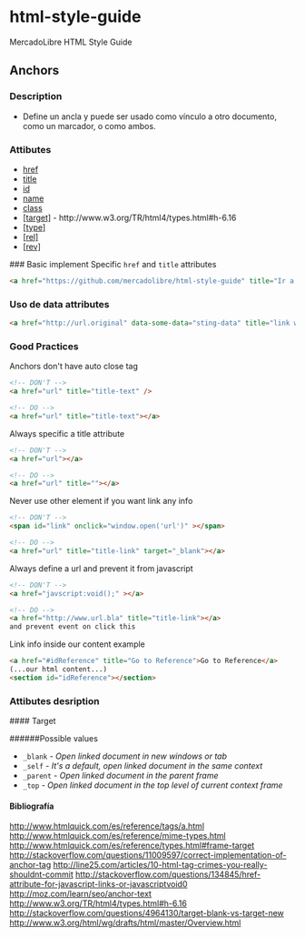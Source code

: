 html-style-guide
================

MercadoLibre HTML Style Guide

## Anchors

### Description
* Define un ancla y puede ser usado como vínculo a otro documento, como un marcador, o como ambos.


### Attibutes
<ul>
<li><a href="#href">href</a></li>
<li><a href="#title">title</a></li>
<li><a href="#id">id</a></li>
<li><a href="#name">name</a></li>
<li><a href="#class">class</a></li>
<li><a href="#target">[target]</a> - http://www.w3.org/TR/html4/types.html#h-6.16</li>
<li><a href="#type">[type]</a></li>
<li><a href="#rel">[rel]</a></li>
<li><a href="#rev">[rev]</a></li>
</ul>


### Basic implement
Specific `href` and `title` attributes
```html
<a href="https://github.com/mercadolibre/html-style-guide" title="Ir a la guía de html" >html-style-guide</a>
```

### Uso de data attributes
```html
<a href="http://url.original" data-some-data="sting-data" title="link with data attr"></a>
```

### Good Practices
Anchors don't have auto close tag
```html
<!-- DON'T -->
<a href="url" title="title-text" />
```

```html
<!-- DO -->
<a href="url" title="title-text"></a>
```

Always specific a title attribute
```html
<!-- DON'T -->
<a href="url"></a>
```

```html
<!-- DO -->
<a href="url" title=""></a>
```

Never use other element if you want link any info
```html
<!-- DON'T -->
<span id="link" onclick="window.open('url')" ></span>
```

```html
<!-- DO -->
<a href="url" title="title-link" target="_blank"></a>
```

Always define a url and prevent it from javascript
```html
<!-- DON'T -->
<a href="javscript:void();" ></a>
```

```html
<!-- DO -->
<a href="http://www.url.bla" title="title-link"></a>
and prevent event on click this
```

Link info inside our content example
```html
<a href="#idReference" title="Go to Reference">Go to Reference</a>
(...our html content...)
<section id="idReference"></section>
```


### Attibutes desription

#### Target
<span id="target"></span>

######Possible values

* `_blank` - *Open linked document in new windows or tab*
* `_self` - *It's a default, open linked document in the same context*
* `_parent` - *Open linked document in the parent frame*
* `_top` - *Open linked document in the top level of current context frame*



#### Bibliografía
http://www.htmlquick.com/es/reference/tags/a.html
http://www.htmlquick.com/es/reference/mime-types.html
http://www.htmlquick.com/es/reference/types.html#frame-target
http://stackoverflow.com/questions/11009597/correct-implementation-of-anchor-tag
http://line25.com/articles/10-html-tag-crimes-you-really-shouldnt-commit
http://stackoverflow.com/questions/134845/href-attribute-for-javascript-links-or-javascriptvoid0
http://moz.com/learn/seo/anchor-text
http://www.w3.org/TR/html4/types.html#h-6.16
http://stackoverflow.com/questions/4964130/target-blank-vs-target-new
http://www.w3.org/html/wg/drafts/html/master/Overview.html